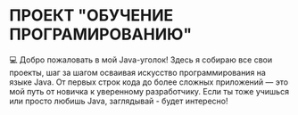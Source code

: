 # ПРОЕКТ "ОБУЧЕНИЕ ПРОГРАМИРОВАНИЮ"
💻 Добро пожаловать в мой Java-уголок! Здесь я собираю все свои проекты, шаг за шагом осваивая искусство программирования на языке Java. От первых строк кода до более сложных приложений — это мой путь от новичка к уверенному разработчику. Если ты тоже учишься или просто любишь Java, заглядывай - будет интересно!
